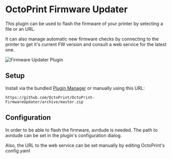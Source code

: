 # OctoPrint Firmware Updater

This plugin can be used to flash the firmware of your printer by selecting a file or an URL.

It can also manage automatic new firmware checks by connecting to the printer to get it's current FW version
and consult a web service for the latest one. 

![Firmware Updater Plugin](http://i.imgur.com/3S37KUM.png)

## Setup

Install via the bundled [Plugin Manager](https://github.com/foosel/OctoPrint/wiki/Plugin:-Plugin-Manager)
or manually using this URL:

    https://github.com/OctoPrint/OctoPrint-FirmwareUpdater/archive/master.zip

## Configuration

In order to be able to flash the firmware, avrdude is needed. The path to avrdude can be set in the plugin's configuration dialog.

Also, the URL to the web service can be set manually by editing OctoPrint's config.yaml